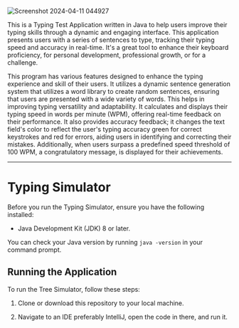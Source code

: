 
![Screenshot 2024-04-11 044927](https://github.com/AltUser44/Typingprogram/assets/138399028/7c8944e0-a7c3-4bbb-b2fd-c0eb468b1469)


This is a Typing Test Application written in Java to help users improve their typing skills through a dynamic and engaging interface.
This application presents users with a series of sentences to type, tracking their typing speed and accuracy in real-time.
It's a great tool to enhance their keyboard proficiency, for personal development, professional growth, or for a challenge.

This program has various features designed to enhance the typing experience and skill of their users.
It utilizes a dynamic sentence generation system that utilizes a word library to create random sentences, ensuring that users are
presented with a wide variety of words. This helps in improving typing versatility and adaptability.
It calculates and displays their typing speed in words per minute (WPM), offering real-time feedback on their performance.
It also provides accuracy feedback; it changes the text field's color to reflect the user's typing accuracy green for correct keystrokes and red for errors,
aiding users in identifying and correcting their mistakes.
Additionally, when users surpass a predefined speed threshold of 100 WPM, a congratulatory message, is displayed for their achievements.


--------------------------------------------------------
# Typing Simulator

Before you run the Typing Simulator, ensure you have the following installed:
- Java Development Kit (JDK) 8 or later.

You can check your Java version by running `java -version` in your command prompt.

## Running the Application

To run the Tree Simulator, follow these steps:

1. Clone or download this repository to your local machine.

2. Navigate to an IDE preferably IntelliJ, open the code in there, and run it.
